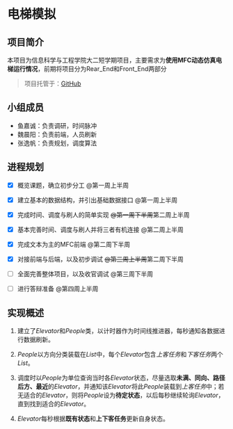 #	电梯模拟
##	项目简介
本项目为信息科学与工程学院大二短学期项目，主要需求为**使用MFC动态仿真电梯运行情况**，前期将项目分为Rear_End和Front_End两部分

>	项目托管于：[GitHub](https://github.com/Sciroccogti/SEUElevators	"Sciroccogti的GitHub")
##	小组成员
*	鱼嘉诚：负责调研，时间脉冲
*	魏晨阳：负责前端，人员刷新
*	张逸帆：负责规划，调度算法

##	进程规划
- [x] 概览课题，确立初步分工 @第一周上半周

- [x]  建立基本的数据结构，并引出基础数据接口 @第一周上半周

- [x]  完成时间、调度与刷人的简单实现 ~~@第一周下半周~~第二周上半周

- [x]  基本完善时间、调度与刷人并将三者有机连接 @第二周上半周

- [x]  完成文本为主的MFC前端 @第二周下半周

- [x]  对接前端与后端，以及初步调试 ~~@第三周上半周~~第二周下半周

- [ ]  全面完善整体项目，以及收官调试 @第三周下半周

- [ ]  进行答辩准备 @第四周上半周

##	实现概述
1.	建立了*Elevator*和*People*类，以计时器作为时间线推进器，每秒通知各数据进行数据刷新。

2.	*People*以方向分类装载在*List*中，每个*Elevator*包含*上客任务*和*下客任务*两个*List*。

3.	调度时以*People*为单位查询当时各*Elevator*状态，尽量选取**未满、同向、路径后方、最近**的*Elevator*，并通知该*Elevator*将此*People*装载到*上客任务*中；若无适合的*Elevator*，则将*People*设为**待定状态**，以后每秒继续轮询*Elevator*，直到找到适合的*Elevator*。

4.	*Elevator*每秒根据**既有状态**和**上下客任务**更新自身状态。
